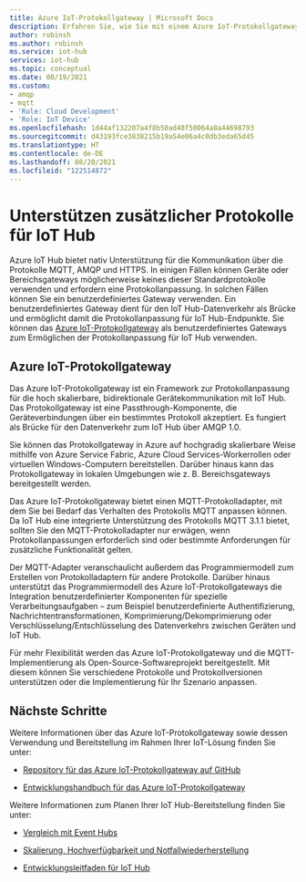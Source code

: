 ```yaml
---
title: Azure IoT-Protokollgateway | Microsoft Docs
description: Erfahren Sie, wie Sie mit einem Azure IoT-Protokollgateway die IoT Hub-Funktionen und die unterstützten Protokolle erweitern, damit Geräte Verbindungen mit Ihrem Hub mithilfe von Protokollen, die nicht nativ von IoT Hub unterstützt werden, herstellen können.
author: robinsh
ms.author: robinsh
ms.service: iot-hub
services: iot-hub
ms.topic: conceptual
ms.date: 08/19/2021
ms.custom:
- amqp
- mqtt
- 'Role: Cloud Development'
- 'Role: IoT Device'
ms.openlocfilehash: 1d44af132207a4f8b50ad48f50064a8a44698793
ms.sourcegitcommit: d43193fce3838215b19a54e06a4c0db3eda65d45
ms.translationtype: HT
ms.contentlocale: de-DE
ms.lasthandoff: 08/20/2021
ms.locfileid: "122514872"
---
```

# <a name="support-additional-protocols-for-iot-hub"></a>Unterstützen zusätzlicher Protokolle für IoT Hub

Azure IoT Hub bietet nativ Unterstützung für die Kommunikation über die Protokolle MQTT, AMQP und HTTPS. In einigen Fällen können Geräte oder Bereichsgateways möglicherweise keines dieser Standardprotokolle verwenden und erfordern eine Protokollanpassung. In solchen Fällen können Sie ein benutzerdefiniertes Gateway verwenden. Ein benutzerdefiniertes Gateway dient für den IoT Hub-Datenverkehr als Brücke und ermöglicht damit die Protokollanpassung für IoT Hub-Endpunkte. Sie können das [Azure IoT-Protokollgateway](https://github.com/Azure/azure-iot-protocol-gateway/blob/master/README.md) als benutzerdefiniertes Gateways zum Ermöglichen der Protokollanpassung für IoT Hub verwenden.

## <a name="azure-iot-protocol-gateway"></a>Azure IoT-Protokollgateway

Das Azure IoT-Protokollgateway ist ein Framework zur Protokollanpassung für die hoch skalierbare, bidirektionale Gerätekommunikation mit IoT Hub. Das Protokollgateway ist eine Passthrough-Komponente, die Geräteverbindungen über ein bestimmtes Protokoll akzeptiert. Es fungiert als Brücke für den Datenverkehr zum IoT Hub über AMQP 1.0.

Sie können das Protokollgateway in Azure auf hochgradig skalierbare Weise mithilfe von Azure Service Fabric, Azure Cloud Services-Workerrollen oder virtuellen Windows-Computern bereitstellen. Darüber hinaus kann das Protokollgateway in lokalen Umgebungen wie z. B. Bereichsgateways bereitgestellt werden.

Das Azure IoT-Protokollgateway bietet einen MQTT-Protokolladapter, mit dem Sie bei Bedarf das Verhalten des Protokolls MQTT anpassen können. Da IoT Hub eine integrierte Unterstützung des Protokolls MQTT 3.1.1 bietet, sollten Sie den MQTT-Protokolladapter nur erwägen, wenn Protokollanpassungen erforderlich sind oder bestimmte Anforderungen für zusätzliche Funktionalität gelten.

Der MQTT-Adapter veranschaulicht außerdem das Programmiermodell zum Erstellen von Protokolladaptern für andere Protokolle. Darüber hinaus unterstützt das Programmiermodell des Azure IoT-Protokollgateways die Integration benutzerdefinierter Komponenten für spezielle Verarbeitungsaufgaben – zum Beispiel benutzerdefinierte Authentifizierung, Nachrichtentransformationen, Komprimierung/Dekomprimierung oder Verschlüsselung/Entschlüsselung des Datenverkehrs zwischen Geräten und IoT Hub.

Für mehr Flexibilität werden das Azure IoT-Protokollgateway und die MQTT-Implementierung als Open-Source-Softwareprojekt bereitgestellt. Mit diesem können Sie verschiedene Protokolle und Protokollversionen unterstützen oder die Implementierung für Ihr Szenario anpassen. 

## <a name="next-steps"></a>Nächste Schritte

Weitere Informationen über das Azure IoT-Protokollgateway sowie dessen Verwendung und Bereitstellung im Rahmen Ihrer IoT-Lösung finden Sie unter:

* [Repository für das Azure IoT-Protokollgateway auf GitHub](https://github.com/Azure/azure-iot-protocol-gateway/blob/master/README.md)

* [Entwicklungshandbuch für das Azure IoT-Protokollgateway](https://github.com/Azure/azure-iot-protocol-gateway/blob/master/docs/DeveloperGuide.md)

Weitere Informationen zum Planen Ihrer IoT Hub-Bereitstellung finden Sie unter:

* [Vergleich mit Event Hubs](iot-hub-compare-event-hubs.md)

* [Skalierung, Hochverfügbarkeit und Notfallwiederherstellung](iot-hub-scaling.md)

* [Entwicklungsleitfaden für IoT Hub](iot-hub-devguide.md)